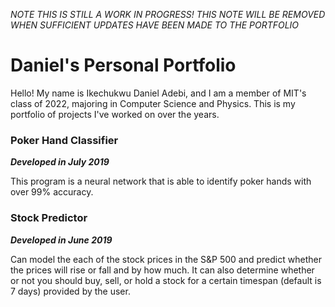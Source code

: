 _NOTE THIS IS STILL A WORK IN PROGRESS! THIS NOTE WILL BE REMOVED WHEN SUFFICIENT UPDATES HAVE BEEN MADE TO THE PORTFOLIO_

# Daniel's Personal Portfolio
Hello! My name is Ikechukwu Daniel Adebi, and I am a member of MIT's class of 2022, majoring in Computer Science and Physics. This is my portfolio of projects I've worked on over the years.

### Poker Hand Classifier 
*__Developed in July 2019__*

This program is a neural network that is able to identify poker hands with over 99% accuracy. 
### Stock Predictor 
*__Developed in June 2019__*

Can model the each of the stock prices in the S&P 500 and predict whether the prices will rise or fall and by how much. It can also determine whether or not you should buy, sell, or hold a stock for a certain timespan (default is 7 days) provided by the user. 
